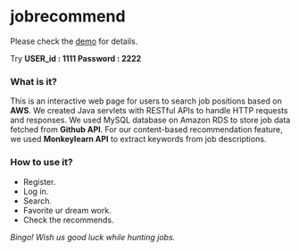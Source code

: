 # jobrecommend

Please check the [demo](http://3.135.231.66/jupiter/#) for details.

 Try **USER_id : 1111       Password : 2222**


### What is it?

This is an interactive web page for users to search job positions based on **AWS**. We created Java servlets with RESTful APIs to handle HTTP requests and responses. We used MySQL database on Amazon RDS to store job data fetched from **Github API**. For our content-based recommendation feature, we used **Monkeylearn API** to extract keywords from job descriptions.

### How to use it?

- Register.
- Log in.
- Search.
- Favorite ur dream work.
- Check the recommends.

*Bingo! Wish us good luck while hunting jobs.*
